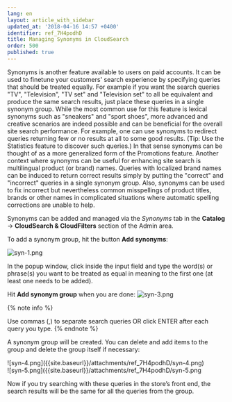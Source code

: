 ```yaml
---
lang: en
layout: article_with_sidebar
updated_at: '2018-04-16 14:57 +0400'
identifier: ref_7H4podhD
title: Managing Synonyms in CloudSearch
order: 500
published: true
---
```

Synonyms is another feature available to users on paid accounts. It can be used to fine­tune your customers' search experience by specifying queries that should be treated equally. For example if you want the search queries "TV", "Television", "TV set" and "Television set" to all be equivalent and produce the same search results, just place these queries in a single synonym group. While the most common use for this feature is lexical synonyms such as "sneakers" and "sport shoes", more advanced and creative scenarios are indeed possible and can be beneficial for the overall site search performance. For example, one can use synonyms to redirect queries returning few or no results at all to some good results. (Tip: Use the Statistics feature to discover such queries.) In that sense synonyms can be thought of as a more generalized form of the Promotions feature. Another context where synonyms can be useful for enhancing site search is multilingual product (or brand) names. Queries with localized brand names can be induced to return correct results simply by putting the "correct" and "incorrect" queries in a single synonym group. Also, synonyms can be used to fix incorrect but nevertheless common misspellings of product titles, brands or other names in complicated situations where automatic spelling corrections are unable to help. 

Synonyms can be added and managed via the _Synonyms_ tab in the **Catalog** -> **CloudSearch & CloudFilters** section of the Admin area. 

To add a synonym group, hit the button **Add synonyms**:

![syn-1.png]({{site.baseurl}}/attachments/ref_7H4podhD/syn-1.png)

In the popup window, click inside the input field and type the word(s) or phrase(s) you want to be treated as equal in meaning to the first one (at least one needs to be added). 

Hit **Add synonym group** when you are done:
![syn-3.png]({{site.baseurl}}/attachments/ref_7H4podhD/syn-3.png)


{% note info %}

Use commas (,) to separate search queries OR click ENTER after each query you type.
{% endnote %}


A synonym group will be created. You can delete and add items to the group and delete the group itself if necessary:

<div class="ui stackable two column grid">
  <div class="column" markdown="span">![syn-4.png]({{site.baseurl}}/attachments/ref_7H4podhD/syn-4.png)</div>
  <div class="column" markdown="span">![syn-5.png]({{site.baseurl}}/attachments/ref_7H4podhD/syn-5.png</div>
</div>

Now if you try searching with these queries in the store’s front end, the search results will be the same for all the queries from the group.
